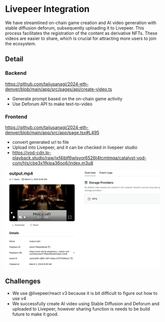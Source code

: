 # Livepeer Integration

We have streamlined on-chain game creation and AI video generation with stable diffusion deforum, subsequently uploading it to Livepeer. This process facilitates the registration of the content as derivative NFTs. These videos are easier to share, which is crucial for attracting more users to join the ecosystem.

## Detail

### Backend

https://github.com/taijusanagi/2024-eth-denver/blob/main/app/src/pages/api/create-video.ts

- Generate prompt based on the on-chain game activity
- Use Deforum API to make text-to-video

### Frontend

https://github.com/taijusanagi/2024-eth-denver/blob/main/app/src/app/page.tsx#L495

- convert generated url to file
- Upload into Livepeer, and it can be checked in livepeer studio
- https://vod-cdn.lp-playback.studio/raw/jxf4iblf6wlsyor6526t4tcmtmqa/catalyst-vod-com/hls/cbe3x1fkipa36oo6/index.m3u8

![image](./livepeer.png)

## Challenges

- We use @livepeer/react v3 because it is bit difficult to figure out how to use v4
- We successfully create AI video using Stable Diffusion and Deforum and uploaded to Livepeer, however sharing function is needs to be build future to make it good.
